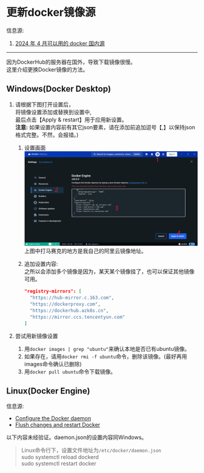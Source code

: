 # 更新docker镜像源

信息源:

1. [2024 年 4 月可以用的 docker 国内源](https://zhuanlan.zhihu.com/p/690195557)

---

因为DockerHub的服务器在国外，导致下载镜像很慢。  
这里介绍更换Docker镜像的方法。

## Windows(Docker Desktop)

1. 请根据下图打开设置后，  
将镜像设置添加或替换到设置中,  
最后点击【Apply & restart】用于应用新设置。  
**注意:** 如果设置内容前有其它json要素，请在添加前追加逗号【,】以保持json格式完整。不然，会报错。)

    1. 设置画面
      ![docker-desktop-setting-docker-engine](./img/docker-desktop-setting-docker-engine.png)
      上图中打马赛克的地方是我自己的阿里云镜像地址。
    2. 追加设置内容:  
      之所以会添加多个镜像是因为，某天某个镜像挂了，也可以保证其他镜像可用。

        ```json
        "registry-mirrors": [
          "https://hub-mirror.c.163.com",
          "https://dockerproxy.com",
          "https://dockerhub.azk8s.cn",
          "https://mirror.ccs.tencentyun.com"
        ]
        ```

1. 尝试用新镜像设置
   1. 用`docker images | grep "ubuntu"`来确认本地是否已有ubuntu镜像。
   2. 如果存在，请用`docker rmi -f ubuntu`命令，删除该镜像。(最好再用images命令确认已删除)
   3. 用`docker pull ubuntu`命令下载镜像。

## Linux(Docker Engine)

信息源:

* [Configure the Docker daemon](https://docs.docker.com/docker-hub/mirror/#configure-the-docker-daemon)
* [Flush changes and restart Docker](https://docs.docker.com/config/daemon/systemd/#httphttps-proxy:~:text=Flush%20changes%20and%20restart%20Docker)

以下内容未经验证。daemon.json的设置内容同Windows。

> Linux命令行下，设置文件地址为`/etc/docker/daemon.json`  
> sudo systemctl reload dockerd  
> sudo systemctl restart docker
